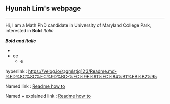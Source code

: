 ## Hyunah Lim's webpage
____
Hi, I am a Math PhD candidate in University of Maryland College Park, interested in 
**Bold**
*Italic*

***Bold and Italic***

  +
+ ee
  + e
 
hyperlink : <https://velog.io/@gmlstjq123/Readme.md-%ED%8C%8C%EC%9D%BC-%EC%9E%91%EC%84%B1%EB%B2%95>

Named link : [Readme how to](https://velog.io/@gmlstjq123/Readme.md-%ED%8C%8C%EC%9D%BC-%EC%9E%91%EC%84%B1%EB%B2%95)

Named + explained link : [Readme how to](https://velog.io/@gmlstjq123/Readme.md-%ED%8C%8C%EC%9D%BC-%EC%9E%91%EC%84%B1%EB%B2%95, " tooltip (visible when cursor is on link)")

